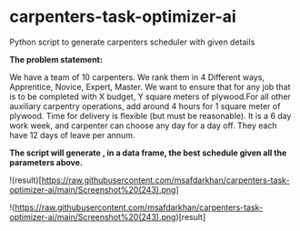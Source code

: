# carpenters-task-optimizer-ai
Python script to generate carpenters scheduler with given details

**The problem statement:**

We have a team of 10 carpenters. We rank them in 4 Different ways, Apprentice, Novice, Expert, Master.
We want to ensure that for any job that is to be completed with X budget, Y square meters of plywood.For all other auxiliary carpentry operations, add around 4 hours for 1 square meter of plywood. Time for delivery is flexible (but must be reasonable).
It is a 6 day work week, and carpenter can choose any day for a day off. They each have 12 days of leave per annum.


**The script will generate , in a data frame, the best schedule given all the parameters above.**

!(result)[https://raw.githubusercontent.com/msafdarkhan/carpenters-task-optimizer-ai/main/Screenshot%20(243).png]

!(https://raw.githubusercontent.com/msafdarkhan/carpenters-task-optimizer-ai/main/Screenshot%20(243).png)[result]
